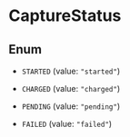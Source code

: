 

# CaptureStatus

## Enum


* `STARTED` (value: `"started"`)

* `CHARGED` (value: `"charged"`)

* `PENDING` (value: `"pending"`)

* `FAILED` (value: `"failed"`)



